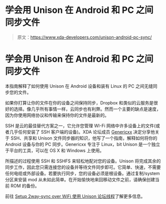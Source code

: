 # 学会用 Unison 在 Android 和 PC 之间同步文件

> 原文：<https://www.xda-developers.com/unison-android-pc-sync/>

# 学会用 Unison 在 Android 和 PC 之间同步文件

本指南解释了如何使用 Unison 在 Android 设备和装有 Linux 的 PC 之间无缝同步您的文件。

如果你打算让你的文件在你的设备之间保持同步，Dropbox 和类似的云服务是很好的选择。像几乎所有事情一样，云同步也有利弊。然而一个主要的缺点是速度，因为你使用网络协议和传输来保持你的文件是最新的。

SSH 是云的最佳替代方案之一，它允许您管理 WI-Fi 网络中许多设备上的文件(或者几乎任何安装了 SSH 客户端的设备)。XDA 论坛成员 [Genericxx](http://forum.xda-developers.com/member.php?u=5369313) 决定分享他关于 SSH、共享和 Unison 文件同步器的知识，他写了一个指南，解释如何将你的 Android 设备与你的 PC 同步。Genericxx 专注于 Linux，bit Unison 是一个独立于平台的工具，可以在 OS X 和 Windows 上使用。

所描述的过程使用 SSH 和 SSHFS 来轻松地配对您的设备。Unison 将完成其余的同步工作，因此您只需连接您的设备并等待文件同步即可。它简单、快速，不需要任何电缆或外部设备。若要执行同步，您的设备必须是根设备。通过复制/system 分区来安装 mod 从未如此简单。在开始愉快地来回移动文件之前，请确保创建当前 ROM 的备份。

前往 [Setup 2way-sync over WiFi 使用 Unison 论坛线程](http://forum.xda-developers.com/android/general/guide-setup-2way-sync-wifi-using-unison-t2981737)了解更多信息。
